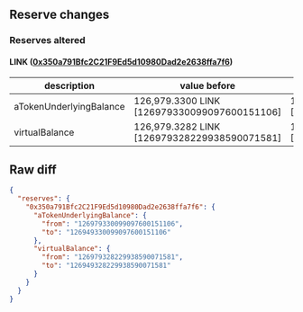 ## Reserve changes

### Reserves altered

#### LINK ([0x350a791Bfc2C21F9Ed5d10980Dad2e2638ffa7f6](https://optimistic.etherscan.io/address/0x350a791Bfc2C21F9Ed5d10980Dad2e2638ffa7f6))

| description | value before | value after |
| --- | --- | --- |
| aTokenUnderlyingBalance | 126,979.3300 LINK [126979330099097600151106] | 126,949.3300 LINK [126949330099097600151106] |
| virtualBalance | 126,979.3282 LINK [126979328229938590071581] | 126,949.3282 LINK [126949328229938590071581] |


## Raw diff

```json
{
  "reserves": {
    "0x350a791Bfc2C21F9Ed5d10980Dad2e2638ffa7f6": {
      "aTokenUnderlyingBalance": {
        "from": "126979330099097600151106",
        "to": "126949330099097600151106"
      },
      "virtualBalance": {
        "from": "126979328229938590071581",
        "to": "126949328229938590071581"
      }
    }
  }
}
```
